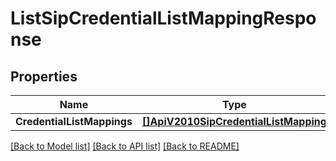 # ListSipCredentialListMappingResponse

## Properties

Name | Type | Description | Notes
------------ | ------------- | ------------- | -------------
**CredentialListMappings** | [**[]ApiV2010SipCredentialListMapping**](ApiV2010SipCredentialListMapping.md) |  |[optional] 

[[Back to Model list]](../README.md#documentation-for-models) [[Back to API list]](../README.md#documentation-for-api-endpoints) [[Back to README]](../README.md)


